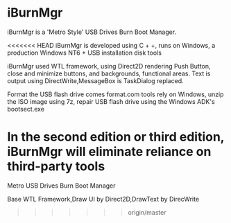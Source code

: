 iBurnMgr
========
iBurnMgr is a 'Metro Style' USB Drives Burn Boot Manager.

<<<<<<< HEAD
iBurnMgr is developed using C + +, runs on Windows, a production Windows NT6 + USB installation disk tools

iBurnMgr used WTL framework, using Direct2D rendering Push Button, close and minimize buttons, and backgrounds, functional areas. Text is output using DirectWrite,MessageBox is TaskDialog replaced.

Format the USB flash drive comes format.com tools rely on Windows, unzip the ISO image using 7z, repair USB flash drive using the Windows ADK's bootsect.exe

In the second edition or third edition, iBurnMgr will eliminate reliance on third-party tools
=======
Metro USB Drives Burn Boot Manager

Base WTL Framework,Draw UI by Direct2D,DrawText by DirecWrite
>>>>>>> origin/master
